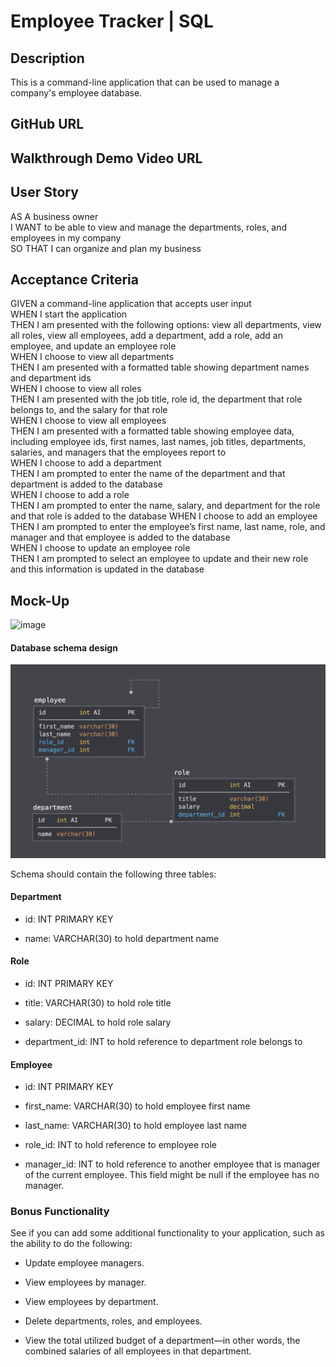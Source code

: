 # Employee Tracker | SQL

## Description
This is a command-line application that can be used to manage a company's employee database.

## GitHub URL

## Walkthrough Demo Video URL

## User Story
AS A business owner<br>
I WANT to be able to view and manage the departments, roles, and employees in my company<br>
SO THAT I can organize and plan my business

## Acceptance Criteria
GIVEN a command-line application that accepts user input<br>
WHEN I start the application<br>
THEN I am presented with the following options: view all departments, view all roles, view all employees, add a department, add a role, add an employee, and update an employee role<br>
WHEN I choose to view all departments<br>
THEN I am presented with a formatted table showing department names and department ids<br>
WHEN I choose to view all roles<br>
THEN I am presented with the job title, role id, the department that role belongs to, and the salary for that role<br>
WHEN I choose to view all employees<br>
THEN I am presented with a formatted table showing employee data, including employee ids, first names, last names, job titles, departments, salaries, and managers that the employees report to<br>
WHEN I choose to add a department<br>
THEN I am prompted to enter the name of the department and that department is added to the database<br>
WHEN I choose to add a role<br>
THEN I am prompted to enter the name, salary, and department for the role and that role is added to the database
WHEN I choose to add an employee<br>
THEN I am prompted to enter the employee’s first name, last name, role, and manager and that employee is added to the database<br>
WHEN I choose to update an employee role<br>
THEN I am prompted to select an employee to update and their new role and this information is updated in the database

## Mock-Up
![image](.assets/12-sql-homework-demo-01.gif)

#### Database schema design
![image](./assets/12-sql-homework-demo-02.png)<br>

Schema should contain the following three tables:

#### Department

- id: INT PRIMARY KEY

- name: VARCHAR(30) to hold department name

#### Role

- id: INT PRIMARY KEY

- title: VARCHAR(30) to hold role title

- salary: DECIMAL to hold role salary

- department_id: INT to hold reference to department role belongs to

#### Employee

- id: INT PRIMARY KEY

- first_name: VARCHAR(30) to hold employee first name

- last_name: VARCHAR(30) to hold employee last name

- role_id: INT to hold reference to employee role

- manager_id: INT to hold reference to another employee that is manager of the current employee. This field might be null if the employee has no manager.

### Bonus Functionality
See if you can add some additional functionality to your application, such as the ability to do the following:

- Update employee managers.

- View employees by manager.

- View employees by department.

- Delete departments, roles, and employees.

- View the total utilized budget of a department—in other words, the combined salaries of all employees in that department.
